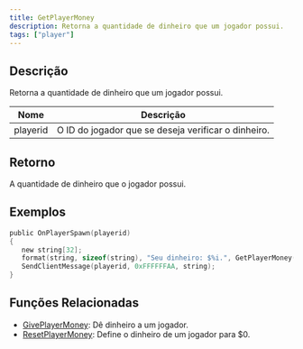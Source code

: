 ```yaml
---
title: GetPlayerMoney
description: Retorna a quantidade de dinheiro que um jogador possui.
tags: ["player"]
---
```


## Descrição

Retorna a quantidade de dinheiro que um jogador possui.

| Nome     | Descrição                                           |
| -------- | --------------------------------------------------- |
| playerid | O ID do jogador que se deseja verificar o dinheiro. |

## Retorno

A quantidade de dinheiro que o jogador possui.

## Exemplos

```c
public OnPlayerSpawn(playerid)
{
   new string[32];
   format(string, sizeof(string), "Seu dinheiro: $%i.", GetPlayerMoney(playerid));
   SendClientMessage(playerid, 0xFFFFFFAA, string);
}
```

## Funções Relacionadas

- [GivePlayerMoney](GivePlayerMoney.md): Dê dinheiro a um jogador.
- [ResetPlayerMoney](ResetPlayerMoney.md): Define o dinheiro de um jogador para \$0.
